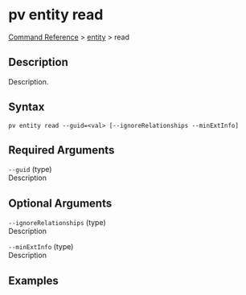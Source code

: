 # pv entity read
[Command Reference](../../../README.md#command-reference) > [entity](./main.md) > read

## Description
Description.

## Syntax
```
pv entity read --guid=<val> [--ignoreRelationships --minExtInfo]
```

## Required Arguments
`--guid` (type)  
Description

## Optional Arguments
`--ignoreRelationships` (type)  
Description

`--minExtInfo` (type)  
Description

## Examples
```powershell

```